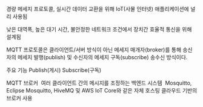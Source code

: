경량 메세지 프로토콜, 실시간 데이터 교환을 위해 IoT(사물 인터넷) 애플리케이션에 널리 사용됨

낮은 대역폭, 높은 대기 시간, 불안정한 네트워크 조건에서 장치간 효율적 통신을 위해 설계됨

MQTT 프로토콜은 클라이언트/서버 방식이 아닌 메세지 매개자(broker)를 통해 송신자의 메세지 발행(publish) 및 수신자의 메세지 구독(subscribe) 송수신 방식이다.

주요 기능
	Publish(게시)
	Subscribe(구독)

MQTT 브로커
	 여러 클라이언트 간의 메시지를 조정하는 백엔드 시스템
	 Mosquitto, Eclipse Mosquitto, HiveMQ 및 AWS IoT Core와 같은 자체 호스팅 클라우드 기반의 브로커 사용

